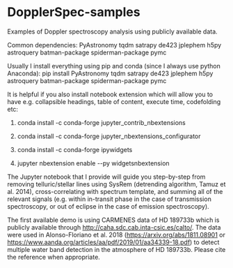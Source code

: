 # DopplerSpec-samples
Examples of Doppler spectroscopy analysis using publicly available data.

Common dependencies:
PyAstronomy tqdm satrapy de423 jplephem h5py astroquery batman-package spiderman-package pymc

Usually I install everything using pip and conda (since I always use python Anaconda):
pip install PyAstronomy tqdm satrapy de423 jplephem h5py astroquery batman-package spiderman-package pymc

It is helpful if you also install notebook extension which will allow you to have e.g. collapsible headings, table of content, execute time, codefolding etc:

1. conda install -c conda-forge jupyter_contrib_nbextensions
2. conda install -c conda-forge jupyter_nbextensions_configurator

3. conda install -c conda-forge ipywidgets
4. jupyter nbextension enable --py widgetsnbextension

The Jupyter notebook that I provide will guide you step-by-step from removing telluric/stellar lines using SysRem (detrending algorithm, Tamuz et al. 2014), cross-correlating with spectrum template, and summing all of the relevant signals (e.g. within in-transit phase in the case of transmission spectroscopy, or out of eclipse in the case of emission spectroscopy).

The first available demo is using CARMENES data of HD 189733b which is publicly available through http://caha.sdc.cab.inta-csic.es/calto/. The data were used in Alonso-Floriano et al. 2018 (https://arxiv.org/abs/1811.08901 or https://www.aanda.org/articles/aa/pdf/2019/01/aa34339-18.pdf) to detect multiple water band detection in the atmosphere of HD 189733b. Please cite the reference when appropriate.
